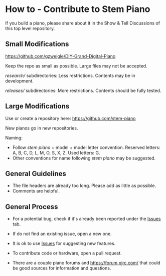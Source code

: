 # How to - Contribute to Stem Piano

If you build a piano, please share about it in the Show & Tell Discussions of this top level repository.

## Small Modifications

https://github.com/gzweigle/DIY-Grand-Digital-Piano

Keep the repo as small as possible. Large files may not be accepted.

*research/* subdirectories: Less restrictions. Contents may be in development.

*releases/* subdirectories: More restrictions. Contents should be fully tested.

## Large Modifications

Use or create a repository here: https://github.com/stem-piano

New pianos go in new repositories.

Naming:
* Follow *stem piano* + model + model letter convention. Reserved letters: A, B, C, D, L, M, O, S, X, Z. Used letters: G.
* Other conventions for name following *stem piano* may be suggested.

## General Guidelines

* The file headers are already too long. Please add as little as possible.
* Comments are helpful.

## General Process

* For a potential bug, check if it's already been reported under the [Issues](https://github.com/gzweigle/DIY-Grand-Digital-Piano/issues) tab.

* If do not find an existing issue, open a new one.

* It is ok to use [Issues](https://github.com/gzweigle/DIY-Grand-Digital-Piano/issues) for suggesting new features.

* To contribute code or hardware, open a pull request.

* There are a couple piano forums and https://forum.pjrc.com/ that could be good sources for information and questions.